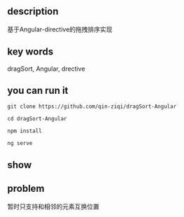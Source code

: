 ## description
基于Angular-directive的拖拽排序实现

## key words
dragSort, Angular, drective

## you can run it
```
git clone https://github.com/qin-ziqi/dragSort-Angular

cd dragSort-Angular

npm install  

ng serve 
```

## show

## problem
暂时只支持和相邻的元素互换位置

